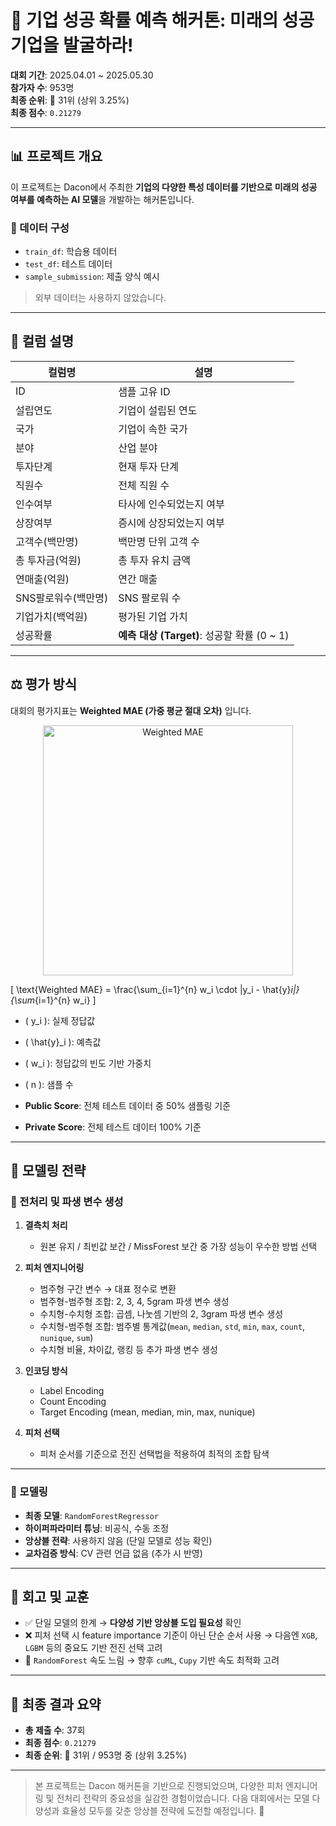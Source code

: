 # 🚀 기업 성공 확률 예측 해커톤: 미래의 성공기업을 발굴하라!

**대회 기간**: 2025.04.01 ~ 2025.05.30  
**참가자 수**: 953명  
**최종 순위**: 🥉 31위 (상위 3.25%)  
**최종 점수**: `0.21279`

---

## 📊 프로젝트 개요

이 프로젝트는 Dacon에서 주최한 **기업의 다양한 특성 데이터를 기반으로 미래의 성공 여부를 예측하는 AI 모델**을 개발하는 해커톤입니다.

### 📁 데이터 구성

- `train_df`: 학습용 데이터
- `test_df`: 테스트 데이터
- `sample_submission`: 제출 양식 예시

> 외부 데이터는 사용하지 않았습니다.

---

## 📄 컬럼 설명

| 컬럼명             | 설명                             |
|------------------|----------------------------------|
| ID               | 샘플 고유 ID                     |
| 설립연도           | 기업이 설립된 연도                   |
| 국가              | 기업이 속한 국가                    |
| 분야              | 산업 분야                          |
| 투자단계           | 현재 투자 단계                      |
| 직원수            | 전체 직원 수                        |
| 인수여부           | 타사에 인수되었는지 여부                |
| 상장여부           | 증시에 상장되었는지 여부               |
| 고객수(백만명)      | 백만명 단위 고객 수                   |
| 총 투자금(억원)     | 총 투자 유치 금액                    |
| 연매출(억원)        | 연간 매출                           |
| SNS팔로워수(백만명) | SNS 팔로워 수                        |
| 기업가치(백억원)    | 평가된 기업 가치                      |
| 성공확률           | **예측 대상 (Target)**: 성공할 확률 (0 ~ 1) |

---

## ⚖️ 평가 방식

대회의 평가지표는 **Weighted MAE (가중 평균 절대 오차)** 입니다.

<p align="center">
  <img src="62c1463d-3ea3-4ff2-9f42-7b006786d5b0.png" alt="Weighted MAE" width="400"/>
</p>

\[
\text{Weighted MAE} = \frac{\sum_{i=1}^{n} w_i \cdot |y_i - \hat{y}_i|}{\sum_{i=1}^{n} w_i}
\]

- \( y_i \): 실제 정답값  
- \( \hat{y}_i \): 예측값  
- \( w_i \): 정답값의 빈도 기반 가중치  
- \( n \): 샘플 수

- **Public Score**: 전체 테스트 데이터 중 50% 샘플링 기준  
- **Private Score**: 전체 테스트 데이터 100% 기준

---

## 🧰 모델링 전략

### 📌 전처리 및 파생 변수 생성

1. **결측치 처리**  
   - 원본 유지 / 최빈값 보간 / MissForest 보간 중 가장 성능이 우수한 방법 선택

2. **피처 엔지니어링**  
   - 범주형 구간 변수 → 대표 정수로 변환  
   - 범주형-범주형 조합: 2, 3, 4, 5gram 파생 변수 생성  
   - 수치형-수치형 조합: 곱셈, 나눗셈 기반의 2, 3gram 파생 변수 생성  
   - 수치형-범주형 조합: 범주별 통계값(`mean`, `median`, `std`, `min`, `max`, `count`, `nunique`, `sum`)  
   - 수치형 비율, 차이값, 랭킹 등 추가 파생 변수 생성

3. **인코딩 방식**  
   - Label Encoding  
   - Count Encoding  
   - Target Encoding (mean, median, min, max, nunique)

4. **피처 선택**  
   - 피처 순서를 기준으로 전진 선택법을 적용하여 최적의 조합 탐색

---

### 🧠 모델링

- **최종 모델**: `RandomForestRegressor`  
- **하이퍼파라미터 튜닝**: 비공식, 수동 조정  
- **앙상블 전략**: 사용하지 않음 (단일 모델로 성능 확인)  
- **교차검증 방식**: CV 관련 언급 없음 (추가 시 반영)

---

## 📝 회고 및 교훈

- ✅ 단일 모델의 한계 → **다양성 기반 앙상블 도입 필요성** 확인
- ❌ 피처 선택 시 feature importance 기준이 아닌 단순 순서 사용 → 다음엔 `XGB`, `LGBM` 등의 중요도 기반 전진 선택 고려
- 🐢 `RandomForest` 속도 느림 → 향후 `cuML`, `Cupy` 기반 속도 최적화 고려

---

## 🌟 최종 결과 요약

- **총 제출 수**: 37회  
- **최종 점수**: `0.21279`  
- **최종 순위**: 🥉 31위 / 953명 중 (상위 3.25%)

---

> 본 프로젝트는 Dacon 해커톤을 기반으로 진행되었으며, 다양한 피처 엔지니어링 및 전처리 전략의 중요성을 실감한 경험이었습니다. 다음 대회에서는 모델 다양성과 효율성 모두를 갖춘 앙상블 전략에 도전할 예정입니다. 🚀
